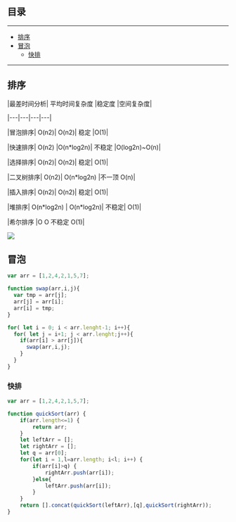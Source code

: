 ## 目录
---
- [排序](#排序)
- [冒泡](#冒泡)
  - [快排](#快排)
---



## 排序



|最差时间分析|	平均时间复杂度	|稳定度	|空间复杂度|

|---|---|---|---|

|冒泡排序|	O(n2)|	O(n2)|	稳定	|O(1)|

|快速排序|	O(n2)	|O(n*log2n)|	不稳定	|O(log2n)~O(n)|

|选择排序|	O(n2)|	O(n2)|	稳定|	O(1)|

|二叉树排序|	O(n2)|	O(n*log2n)	|不一顶	O(n)|

|插入排序| O(n2)|	O(n2)|	稳定|	O(1)|

|堆排序|	O(n\*log2n) |	O(n*log2n)|	不稳定|	O(1)|

|希尔排序	|O	O	不稳定	O(1)|



![](http://my.csdn.net/uploads/201207/19/1342700879_2982.jpg)

## 冒泡



```js
var arr = [1,2,4,2,1,5,7];

function swap(arr,i,j){
  var tmp = arr[j];
  arr[j] = arr[i];
  arr[i] = tmp;
}

for( let i = 0; i < arr.lenght-1; i++){
  for( let j = i+1; j < arr.lenght;j++){
    if(arr[i] > arr[j]){
      swap(arr,i,j);
    }
  }
}

```





### 快排



```js
var arr = [1,2,4,2,1,5,7];

function quickSort(arr) {
    if(arr.length<=1) {
        return arr;
    }
    let leftArr = [];
    let rightArr = [];
    let q = arr[0];
    for(let i = 1,l=arr.length; i<l; i++) {
        if(arr[i]>q) {
            rightArr.push(arr[i]);
        }else{
            leftArr.push(arr[i]);
        }
    }
    return [].concat(quickSort(leftArr),[q],quickSort(rightArr));
}

```




